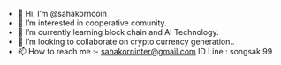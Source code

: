 - 👋 Hi, I’m @sahakorncoin
- 👀 I’m interested in cooperative comunity.
- 🌱 I’m currently learning block chain and AI Technology.
- 💞️ I’m looking to collaborate on crypto currency generation..
- 📫 How to reach me :-
sahakorninter@gmail.com
ID Line : songsak.99


<!---
sahakorncoin/SAHAKORN COIN -- A utility token that used in www.sahakorn.com, https://sahakorn.org and https://sahakorn.io and used to represent partnership certificate.
     Our projects meet the needs of the business community.  real estate broker  Hotel broker, second-hand goods, borrowing at interest rates that are lower than the law.
 We have a wide variety of products.  both first-hand and second-hand  located on our website.

Utility token for everybody that used in https://sahakorn.org and able to get passive income as shown in https://sahakorn.io and www.sahakorn.com

#sahakorn.com focuses on the participation of all members.
Joining power in buying, selling, sharing, helping each other will make "Demand" meet "Supply", but can not to do it alone.
So, work together is the way to be successful.
For example, if we have to buy cheap products  we have to buy together,
 if we want to sell  products for a good price,  we should cooperate to set the price.

The main mission of sahakorn.com is to make people earn money.

1. Loan with low interest at the rate of 1 percent per month.
 without having a guarantor  and no collateral is required.
Please see in  www.bit.ly/3yQhp2V

2. Open oppertunity for investment in SAHAKORN COIN to earn passive income.

Invest 10,000 baht, get 10,000 SAHAKORN COIN per month, every month, forever is the end.
 Please see details in  www.sahakorn.com

 3. Encourage members to know about doing  business.
     3.1 Start with the purchase business.  Any member who has potentail to buy reused  material, will be estrablish, with training course.
     3.2 Next step is sales business.  Sell   everything to members at wholesale prices.
     3.3 Then do other businesses around the world for the benefit of all members together.

The special focus business is the brokerage business, especially buildings, vehicle, and land, which have a very high market value.
It is the bussiness of customer's assets which have to invest a lot of physical, mental effort, but will receive a very high return --worth the time.
But the fact is doing it alone can not success, it requires cooperation from all parties to exchange informations on both demand and supply.

All members are the owners of sahakorn.com, buy and/or sell products in https://sahakorn.org will receive 12% of net annual profit. Anyone who makes a lot of profits for sahakorn.com will receive a large return.

Therefore doing any business to succsess must work together.
It can be summed up that

"Good cooperation  will keep us alive.”

"Good corporation will survive."

 "Cooperative is the way to survive"

✨ special ✨ repository because its `README.md` (this file) appears on your GitHub profile.
You can click the Preview link to take a look at your changes.
--->
